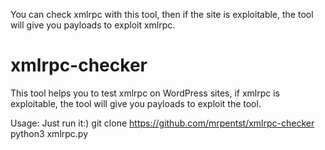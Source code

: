 You can check xmlrpc with this tool, then if the site is exploitable, the tool will give you payloads to exploit xmlrpc.
# xmlrpc-checker

This tool helps you to test xmlrpc on WordPress sites, if xmlrpc is exploitable, the tool will give you payloads to exploit the tool.

Usage: Just run it:)
    git clone https://github.com/mrpentst/xmlrpc-checker
    python3 xmlrpc.py
